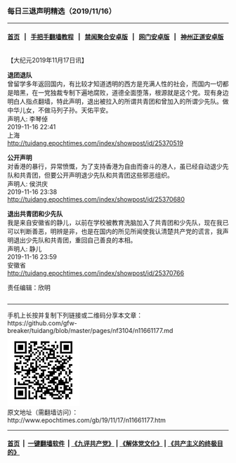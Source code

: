 ### 每日三退声明精选（2019/11/16）
------------------------

#### [首页](https://github.com/gfw-breaker/banned-news/blob/master/README.md) &nbsp;&nbsp;|&nbsp;&nbsp; [手把手翻墙教程](https://github.com/gfw-breaker/guides/wiki) &nbsp;&nbsp;|&nbsp;&nbsp; [禁闻聚合安卓版](https://github.com/gfw-breaker/bn-android) &nbsp;&nbsp;|&nbsp;&nbsp; [网门安卓版](https://github.com/oGate2/oGate) &nbsp;&nbsp;|&nbsp;&nbsp; [神州正道安卓版](https://github.com/SzzdOgate/update) 



<div class="column" id="artbody" itemprop="articleBody">
 <!-- article content begin -->
 <p>
  【大纪元2019年11月17日讯】
 </p>
 <p>
  <strong>
   退团退队
  </strong>
  <br/>
  曾留学多年返回国内，有比较才知道透明的西方是充满人性的社会，而国内一切都是暗黑，在一党独裁专制下遍地腐败，道德全面堕落，根源就是这个党。现有身边明白人指点翻墙，特此声明，退出被拉入的所谓共青团和曾加入的所谓少先队。做中华儿女，不做马列子孙。天佑平安。
  <br/>
  声明人: 李琴倬
  <br/>
  2019-11-16 22:41
  <br/>
  上海
  <br/>
  <a href="http://tuidang.epochtimes.com/index/showpost/id/25370519">
   http://tuidang.epochtimes.com/index/showpost/id/25370519
  </a>
 </p>
 <p>
  <strong>
   公开声明
  </strong>
  <br/>
  对香港的暴行，异常愤慨，为了支持香港为自由而奋斗的港人，虽已经自动退少先队和共青团，但要公开声明退少先队和共青团这些邪恶组织。
  <br/>
  声明人: 侯洪庆
  <br/>
  2019-11-16 23:38
  <br/>
  <a href="http://tuidang.epochtimes.com/index/showpost/id/25370680">
   http://tuidang.epochtimes.com/index/showpost/id/25370680
  </a>
 </p>
 <p>
  <strong>
   退出共青团和少先队
  </strong>
  <br/>
  我是来自安徽省的静儿，以前在学校被教育洗脑加入了共青团和少先队，现在我已可以判断善恶，明辨是非，也是在国内的所见所闻使我认清楚共产党的谎言，我声明退出少先队和共青团，重回自己善良的本相。
  <br/>
  声明人: 静儿
  <br/>
  2019-11-16 23:59
  <br/>
  安徽省
  <br/>
  <a href="http://tuidang.epochtimes.com/index/showpost/id/25370766">
   http://tuidang.epochtimes.com/index/showpost/id/25370766
  </a>
 </p>
 <p>
  责任编辑：欣明
 </p>
 <!-- article content end -->
 <div id="below_article_ad">
  <div id="below_article_ad_inner">
  </div>
 </div>
</div>

<hr/>
手机上长按并复制下列链接或二维码分享本文章：<br/>
https://github.com/gfw-breaker/tuidang/blob/master/pages/nf3104/n11661177.md <br/>
<a href='https://github.com/gfw-breaker/tuidang/blob/master/pages/nf3104/n11661177.md'><img src='https://github.com/gfw-breaker/tuidang/blob/master/pages/nf3104/n11661177.md.png'/></a> <br/>
原文地址（需翻墙访问）：http://www.epochtimes.com/gb/19/11/17/n11661177.htm


------------------------
#### [首页](https://github.com/gfw-breaker/banned-news/blob/master/README.md) &nbsp;|&nbsp; [一键翻墙软件](https://github.com/gfw-breaker/nogfw/blob/master/README.md) &nbsp;| [《九评共产党》](https://github.com/gfw-breaker/9ping.md/blob/master/README.md#九评之一评共产党是什么) | [《解体党文化》](https://github.com/gfw-breaker/jtdwh.md/blob/master/README.md) | [《共产主义的终极目的》](https://github.com/gfw-breaker/gczydzjmd.md/blob/master/README.md)


<img src='http://gfw-breaker.win/tuidang/pages/nf3104/n11661177.md' width='0px' height='0px'/>